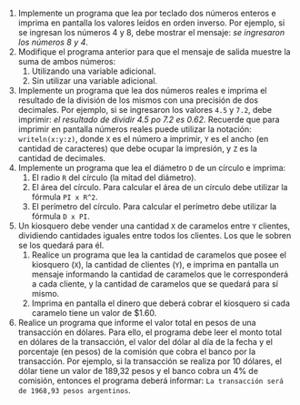 1. Implemente un programa que lea por teclado dos números enteros e imprima en pantalla los valores leídos en orden inverso. Por ejemplo, si se ingresan los números 4 y 8, debe mostrar el mensaje: *se ingresaron los números 8 y 4*.
2. Modifique el programa anterior para que el mensaje de salida muestre la suma de ambos números:
	1. Utilizando una variable adicional.
	2. Sin utilizar una variable adicional.
3. Implemente un programa que lea dos números reales e imprima el resultado de la división de los mismos con una precisión de dos decimales. Por ejemplo, si se ingresaron los valores `4.5` y `7.2`, debe imprimir: *el resultado de dividir 4.5 po 7.2 es 0.62*.
   Recuerde que para imprimir en pantalla números reales puede utilizar la notación: `writeln(x:y:z)`, donde `X` es el número a imprimir, `Y` es el ancho (en cantidad de caracteres) que debe ocupar la impresión, y `Z` es la cantidad de decimales.
4. Implemente un programa que lea el diámetro `D` de un círculo e imprima:
	1. El radio `R` del círculo (la mitad del diámetro).
	2. El área del círculo. Para calcular el área de un círculo debe utilizar la fórmula `PI x R^2`.
	3. El perímetro del círculo. Para calcular el perímetro debe utilizar la fórmula `D x PI`.
5. Un kiosquero debe vender una cantidad `X` de caramelos entre `Y` clientes, dividiendo cantidades iguales entre todos los clientes. Los que le sobren se los quedará para él.
	1. Realice un programa que lea la cantidad de caramelos que posee el kiosquero (`X`), la cantidad de clientes (`Y`), e imprima en pantalla un mensaje informando la cantidad de caramelos que le corresponderá a cada cliente, y la cantidad de caramelos que se quedará para sí mismo.
	2. Imprima en pantalla el dinero que deberá cobrar el kiosquero si cada caramelo tiene un valor de $1.60.
6. Realice un programa que informe el valor total en pesos de una transacción en dólares. Para ello, el programa debe leer el monto total en dólares de la transacción, el valor del dólar al día de la fecha y el porcentaje (en pesos) de la comisión que cobra el banco por la transacción. Por ejemplo, si la transacción se realiza por 10 dólares, el dólar tiene un valor de 189,32 pesos y el banco cobra un 4% de comisión, entonces el programa deberá informar: `La transacción será de 1968,93 pesos argentinos`.